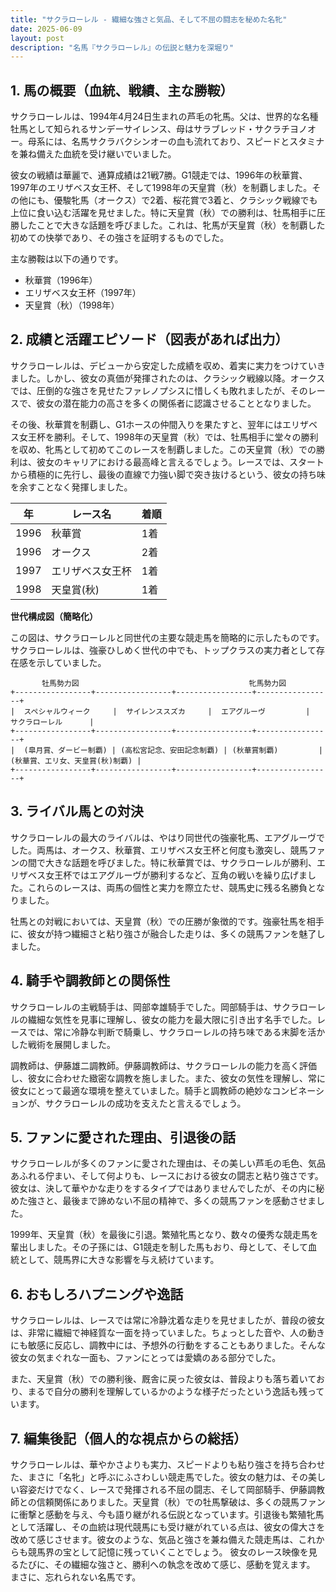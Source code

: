 ```yaml
---
title: "サクラローレル - 繊細な強さと気品、そして不屈の闘志を秘めた名牝"
date: 2025-06-09
layout: post
description: "名馬『サクラローレル』の伝説と魅力を深堀り"
---
```


## 1. 馬の概要（血統、戦績、主な勝鞍）

サクラローレルは、1994年4月24日生まれの芦毛の牝馬。父は、世界的な名種牡馬として知られるサンデーサイレンス、母はサラブレッド・サクラチヨノオー。母系には、名馬サクラバクシンオーの血も流れており、スピードとスタミナを兼ね備えた血統を受け継いでいました。

彼女の戦績は華麗で、通算成績は21戦7勝。G1競走では、1996年の秋華賞、1997年のエリザベス女王杯、そして1998年の天皇賞（秋）を制覇しました。その他にも、優駿牝馬（オークス）で2着、桜花賞で3着と、クラシック戦線でも上位に食い込む活躍を見せました。特に天皇賞（秋）での勝利は、牡馬相手に圧勝したことで大きな話題を呼びました。これは、牝馬が天皇賞（秋）を制覇した初めての快挙であり、その強さを証明するものでした。

主な勝鞍は以下の通りです。

* 秋華賞（1996年）
* エリザベス女王杯（1997年）
* 天皇賞（秋）（1998年）


## 2. 成績と活躍エピソード（図表があれば出力）

サクラローレルは、デビューから安定した成績を収め、着実に実力をつけていきました。しかし、彼女の真価が発揮されたのは、クラシック戦線以降。オークスでは、圧倒的な強さを見せたファレノプシスに惜しくも敗れましたが、そのレースで、彼女の潜在能力の高さを多くの関係者に認識させることとなりました。

その後、秋華賞を制覇し、G1ホースの仲間入りを果たすと、翌年にはエリザベス女王杯を勝利。そして、1998年の天皇賞（秋）では、牡馬相手に堂々の勝利を収め、牝馬として初めてこのレースを制覇しました。この天皇賞（秋）での勝利は、彼女のキャリアにおける最高峰と言えるでしょう。レースでは、スタートから積極的に先行し、最後の直線で力強い脚で突き抜けるという、彼女の持ち味を余すことなく発揮しました。

| 年 | レース名 | 着順 |
|---|---|---|
| 1996 | 秋華賞 | 1着 |
| 1996 | オークス | 2着 |
| 1997 | エリザベス女王杯 | 1着 |
| 1998 | 天皇賞(秋) | 1着 |


**世代構成図（簡略化）**

この図は、サクラローレルと同世代の主要な競走馬を簡略的に示したものです。サクラローレルは、強豪ひしめく世代の中でも、トップクラスの実力者として存在感を示していました。

```
       牡馬勢力図                                      牝馬勢力図
+-----------------+-----------------+-----------------+-----------------+
|  スペシャルウィーク     |  サイレンススズカ     |  エアグルーヴ         |  サクラローレル      |
+-----------------+-----------------+-----------------+-----------------+
|  (皐月賞、ダービー制覇) | (高松宮記念、安田記念制覇) | (秋華賞制覇)         | (秋華賞、エリ女、天皇賞(秋)制覇) |
+-----------------+-----------------+-----------------+-----------------+
```


## 3. ライバル馬との対決

サクラローレルの最大のライバルは、やはり同世代の強豪牝馬、エアグルーヴでした。両馬は、オークス、秋華賞、エリザベス女王杯と何度も激突し、競馬ファンの間で大きな話題を呼びました。特に秋華賞では、サクラローレルが勝利、エリザベス女王杯ではエアグルーヴが勝利するなど、互角の戦いを繰り広げました。これらのレースは、両馬の個性と実力を際立たせ、競馬史に残る名勝負となりました。

牡馬との対戦においては、天皇賞（秋）での圧勝が象徴的です。強豪牡馬を相手に、彼女が持つ繊細さと粘り強さが融合した走りは、多くの競馬ファンを魅了しました。


## 4. 騎手や調教師との関係性

サクラローレルの主戦騎手は、岡部幸雄騎手でした。岡部騎手は、サクラローレルの繊細な気性を見事に理解し、彼女の能力を最大限に引き出す名手でした。レースでは、常に冷静な判断で騎乗し、サクラローレルの持ち味である末脚を活かした戦術を展開しました。

調教師は、伊藤雄二調教師。伊藤調教師は、サクラローレルの能力を高く評価し、彼女に合わせた緻密な調教を施しました。また、彼女の気性を理解し、常に彼女にとって最適な環境を整えていました。騎手と調教師の絶妙なコンビネーションが、サクラローレルの成功を支えたと言えるでしょう。


## 5. ファンに愛された理由、引退後の話

サクラローレルが多くのファンに愛された理由は、その美しい芦毛の毛色、気品あふれる佇まい、そして何よりも、レースにおける彼女の闘志と粘り強さです。彼女は、決して華やかな走りをするタイプではありませんでしたが、その内に秘めた強さと、最後まで諦めない不屈の精神で、多くの競馬ファンを感動させました。

1999年、天皇賞（秋）を最後に引退。繁殖牝馬となり、数々の優秀な競走馬を輩出しました。その子孫には、G1競走を制した馬もおり、母として、そして血統として、競馬界に大きな影響を与え続けています。


## 6. おもしろハプニングや逸話

サクラローレルは、レースでは常に冷静沈着な走りを見せましたが、普段の彼女は、非常に繊細で神経質な一面を持っていました。ちょっとした音や、人の動きにも敏感に反応し、調教中には、予想外の行動をすることもありました。そんな彼女の気まぐれな一面も、ファンにとっては愛嬌のある部分でした。

また、天皇賞（秋）での勝利後、厩舎に戻った彼女は、普段よりも落ち着いており、まるで自分の勝利を理解しているかのような様子だったという逸話も残っています。


## 7. 編集後記（個人的な視点からの総括）

サクラローレルは、華やかさよりも実力、スピードよりも粘り強さを持ち合わせた、まさに「名牝」と呼ぶにふさわしい競走馬でした。彼女の魅力は、その美しい容姿だけでなく、レースで発揮される不屈の闘志、そして岡部騎手、伊藤調教師との信頼関係にありました。天皇賞（秋）での牡馬撃破は、多くの競馬ファンに衝撃と感動を与え、今も語り継がれる伝説となっています。引退後も繁殖牝馬として活躍し、その血統は現代競馬にも受け継がれている点は、彼女の偉大さを改めて感じさせます。彼女のような、気品と強さを兼ね備えた競走馬は、これからも競馬界の宝として記憶に残っていくことでしょう。  彼女のレース映像を見るたびに、その繊細な強さと、勝利への執念を改めて感じ、感動を覚えます。  まさに、忘れられない名馬です。

